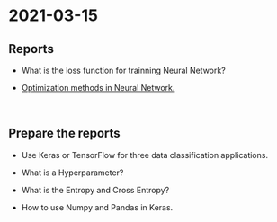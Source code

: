# 2021-03-15
## Reports
* What is the loss function for trainning Neural Network?

* [Optimization methods in Neural Network.](https://github.com/prjiang/Seminar-in-AI/blob/main/2021-03-15/report/Optimization%20for%20Deep%20Learning.pdf)

<br>

## Prepare the reports
* Use Keras or TensorFlow for three data classification applications.

* What is a Hyperparameter?

* What is the Entropy and Cross Entropy?

* How to use Numpy and Pandas in Keras.
